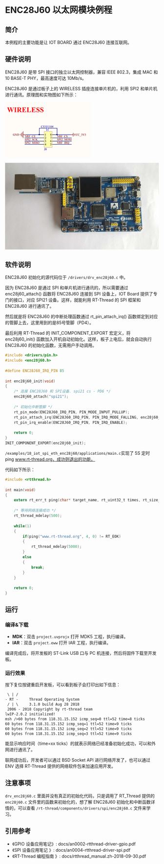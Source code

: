 # ENC28J60 以太网模块例程

## 简介

本例程的主要功能是让 IOT BOARD 通过 ENC28J60 连接互联网。

## 硬件说明

ENC28J60 是带 SPI 接口的独立以太网控制器，兼容 IEEE 802.3，集成 MAC 和 10 BASE-T PHY，最高速度可达 10Mb/s。

ENC28J60 是通过板子上的 WIRELESS 插座连接单片机的，利用 SPI2 和单片机进行通讯。原理图和实物图如下所示：

![enc28j60 接口原理图](../../docs/figures/18_iot_spi_eth_enc28j60/enc28j60_sch.png)

![enc28j60 实物连接图](../../docs/figures/18_iot_spi_eth_enc28j60/enc28j60_IOT_Board.jpg)

## 软件说明

ENC28J60 初始化的源代码位于 `/drivers/drv_enc28j60.c` 中。

因为 ENC28J60 是通过 SPI 和单片机进行通讯的，所以需要通过 enc28j60_attach() 函数将 ENC28J60 连接到 SPI 设备上，IOT Board 提供了专门的接口，对应 SPI21 设备。这样，就能利用 RT-Thread 的 SPI 框架和 ENC28J60 进行通讯了。

然后就是将 ENC28J60 的中断处理函数通过 rt_pin_attach_irq() 函数绑定到对应的管脚上去，这里用到的是85号管脚（PD4）。

最后利用 RT-Thread 的 INIT_COMPONENT_EXPORT 宏定义，将 enc28j60_init() 函数加入开机自动初始化。这样，板子上电后，就会自动执行 ENC28J60 的初始化函数，无需用户手动调用。

```c
#include <drivers/pin.h>
#include <enc28j60.h>

#define ENC28J60_IRQ_PIN 85

int enc28j60_init(void)
{
    /* 连接 ENC28J60 和 SPI设备. spi21 cs - PD6 */
    enc28j60_attach("spi21");

    /* 初始化中断管脚 */
    rt_pin_mode(ENC28J60_IRQ_PIN, PIN_MODE_INPUT_PULLUP);
    rt_pin_attach_irq(ENC28J60_IRQ_PIN, PIN_IRQ_MODE_FALLING, enc28j60_isr, RT_NULL);
    rt_pin_irq_enable(ENC28J60_IRQ_PIN, PIN_IRQ_ENABLE);
    
    return 0;
}
INIT_COMPONENT_EXPORT(enc28j60_init);
```

`/examples/18_iot_spi_eth_enc28j60/applications/main.c`实现了 5S 定时 ping www.rt-thread.org，成功则退出的功能。

代码如下所示：

```c
#include <rtthread.h>

int main(void)
{
    extern rt_err_t ping(char* target_name, rt_uint32_t times, rt_size_t size);
    
    /* 等待网络连接成功 */
    rt_thread_mdelay(500);
    
    while(1)
    {
        if(ping("www.rt-thread.org", 4, 0) != RT_EOK)
        {
            rt_thread_mdelay(5000);
        }
        else
        {
            break;
        }
    }
    
    return 0;
}
```

## 运行

### 编译&下载

- **MDK**：双击 `project.uvprojx` 打开 MDK5 工程，执行编译。
- **IAR**：双击 `project.eww` 打开 IAR 工程，执行编译。

编译完成后，将开发板的 ST-Link USB 口与 PC 机连接，然后将固件下载至开发板。

### 运行效果

按下复位按键重启开发板，可以看到板子会打印出如下信息：

```shell
 \ | /
- RT -     Thread Operating System
 / | \     3.1.0 build Aug 28 2018
 2006 - 2018 Copyright by rt-thread team
lwIP-2.0.2 initialized!
msh />60 bytes from 118.31.15.152 icmp_seq=0 ttl=52 time=8 ticks
60 bytes from 118.31.15.152 icmp_seq=1 ttl=52 time=9 ticks
60 bytes from 118.31.15.152 icmp_seq=2 ttl=52 time=9 ticks
60 bytes from 118.31.15.152 icmp_seq=3 ttl=52 time=9 ticks
```

能显示响应时间（time=xx ticks）的就表示网络已经准备初始化成功，可以和外网进行通讯了。

联网成功后，开发者可以通过 BSD Socket API 进行网络开发了，也可以通过 ENV 选择 RT-Thread 提供的网络软件包来加速应用开发。

## 注意事项

`drv_enc28j60.c` 里面并没有真正的初始化代码，只是调用了 RT_Thread 提供的 `enc28j60.c` 文件里的函数来初始化的，想了解 ENC28J60 初始化和中断函数详情的，可以查看 `/rt-thread/components/drivers/spi/enc28j60.c` 文件来学习。

## 引用参考

- 《GPIO 设备应用笔记》: docs/an0002-rtthread-driver-gpio.pdf
- 《SPI 设备应用笔记 》: docs/an0004-rtthread-driver-spi.pdf
- 《RT-Thread 编程指南 》: docs/rtthread_manual.zh-2018-09-30.pdf